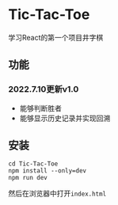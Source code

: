 # Tic-Tac-Toe
学习React的第一个项目井字棋
## 功能
### 2022.7.10更新v1.0
- 能够判断胜者
- 能够显示历史记录并实现回溯
## 安装
```npm
cd Tic-Tac-Toe
npm install --only=dev
npm run dev
```
然后在浏览器中打开`index.html`